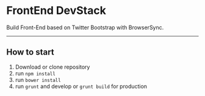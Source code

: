 # FrontEnd DevStack

Build Front-End based on Twitter Bootstrap with BrowserSync.

---

## How to start

1.  Download or clone repository
2.  run ```npm install```
3.  run ```bower install```
4.  run ```grunt``` and develop or ```grunt build``` for production
